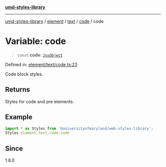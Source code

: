 [**umd-styles-library**](../../../../../../README.md)

***

[umd-styles-library](../../../../../../modules.md) / [element](../../../../../README.md) / [text](../../../README.md) / [code](../README.md) / code

# Variable: code

> `const` **code**: [`JssObject`](../../../../../../utilities/namespaces/transform/type-aliases/JssObject.md)

Defined in: [element/text/code.ts:23](https://github.com/UMD-Digital/design-system/blob/ada30a44686a89a90941bbd44a6f156101fc9b44/packages/styles/source/element/text/code.ts#L23)

Code block styles.

## Returns

Styles for code and pre elements.

## Example

```typescript
import * as Styles from '@universityofmaryland/web-styles-library';
Styles.element.text.code.code
```

## Since

1.8.0
